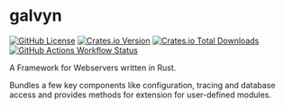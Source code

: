 # galvyn

[![GitHub License](https://img.shields.io/github/license/myOmikron/galvyn)](https://github.com/myOmikron/galvyn/blob/main/LICENSE)
[![Crates.io Version](https://img.shields.io/crates/v/galvyn)](https://crates.io/crates/galvyn)
[![Crates.io Total Downloads](https://img.shields.io/crates/d/galvyn)](https://crates.io/crates/galvyn)
[![GitHub Actions Workflow Status](https://img.shields.io/github/actions/workflow/status/myOmikron/galvyn/build-and-test.yml)](https://github.com/myOmikron/galvyn/actions/workflows/build-and-test.yml)

A Framework for Webservers written in Rust.

Bundles a few key components like configuration, tracing and database access
and provides methods for extension for user-defined modules.

